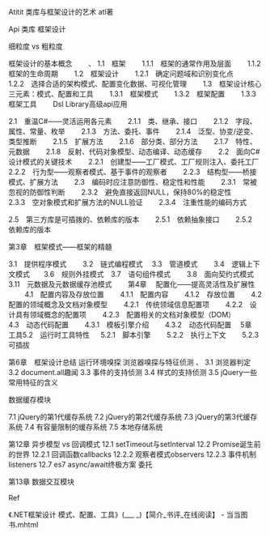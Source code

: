 Atitit 类库与框架设计的艺术 atl著


Api 类库 框架设计

细粒度 vs 粗粒度


框架设计的基本概念　　
、
1.1　框架　　
1.1.1　框架的通常作用及层面　　
1.1.2　框架的生命周期　　
1.2　框架设计　　
1.2.1　确定问题域和识别变化点　　
1.2.2　选择合适的架构模式、配置变化数据、可视化管理　　
1.3　框架设计核心三元素：模式、配置和工具　　
1.3.1　框架模式　　
1.3.2　框架配置　　
1.3.3　框架工具　　
Dsl
  Library高级api应用　　

2.1　重温C#——灵活运用各元素　　
2.1.1　类、继承、接口　　
2.1.2　字段、属性、常量、枚举　　
2.1.3　方法、委托、事件　　
2.1.4　泛型、协变/逆变、类型推断　　
2.1.5　扩展方法　　
2.1.6　部分类、部分方法　　
2.1.7　特性、元数据　　
2.1.8　反射、代码对象模型、动态编译、动态缓存　　
2.2　面向C#设计模式的关键技术　　
2.2.1　创建型——工厂模式、工厂规则注入、委托工厂　　
2.2.2　行为型——观察者模式、基于事件的观察者　　
2.2.3　结构型——桥接模式、扩展方法　　
2.3　编码时应注意防御性、稳定性和性能　　
2.3.1　常被忽视的防御性判断　　
2.3.2　避免直接返回NULL，保持80%的稳定性　　
2.3.3　空对象模式和扩展方法的NULL验证　　
2.3.4　注重性能的编码方式　　
 
2.5　第三方库是可插拨的、依赖库的版本　　
2.5.1　依赖抽象接口　　
2.5.2　依赖库的版本　　

第3章　框架模式——框架的精髓　　

3.1　提供程序模式　　
3.2　链式编程模式　 3.3　管道模式　　
3.4　逻辑上下文模式　　3.6　规则外挂模式　3.7　语句组件模式　　
3.8　面向契约式模式　　
3.11　元数据及元数据缓存池模式　　
第4章　
配置化——提高灵活性及扩展性
　　
4.1　配置内容及存放位置　　
4.1.1　配置内容　　
4.1.2　存放位置　　
4.2　配置的领域概念及文档对象模型　　
4.2.1　传统领域信息配置项　　
4.2.2　设计具有领域概念的配置项　　
4.2.3　配置相关的文档对象模型（DOM）　　　
4.3　动态代码配置　　
4.3.1　模板引擎介绍　　
4.3.2　动态代码配置　
5章　工具5.2　运行时工具特性
　
5.2.1　脚本引擎　　
5.2.2　执行上下文　　
5.2.3　可插拔　　

第6章　框架设计总结
运行环境嗅探 浏览器嗅探与特征侦测
、
3.1 浏览器判定
3.2 document.all趣闻
3.3 事件的支持侦测
3.4 样式的支持侦测
3.5 jQuery一些常用特征的含义


数据缓存模块

7.1 jQuery的第1代缓存系统
7.2 jQuery的第2代缓存系统
7.3 jQuery的第3代缓存系统
7.4 有容量限制的缓存系统
7.5 本地存储系统

第12章 异步模型 vs 回调模式
12.1 setTimeout与setInterval
12.2 Promise诞生前的世界
12.2.1 回调函数callbacks
12.2.2 观察者模式observers
12.2.3 事件机制listeners
12.7 es7 async/await终极方案
委托

第13章 数据交互模块

Ref


《.NET框架设计 模式、配置、工具》(___ _)【简介_书评_在线阅读】 - 当当图书.mhtml
